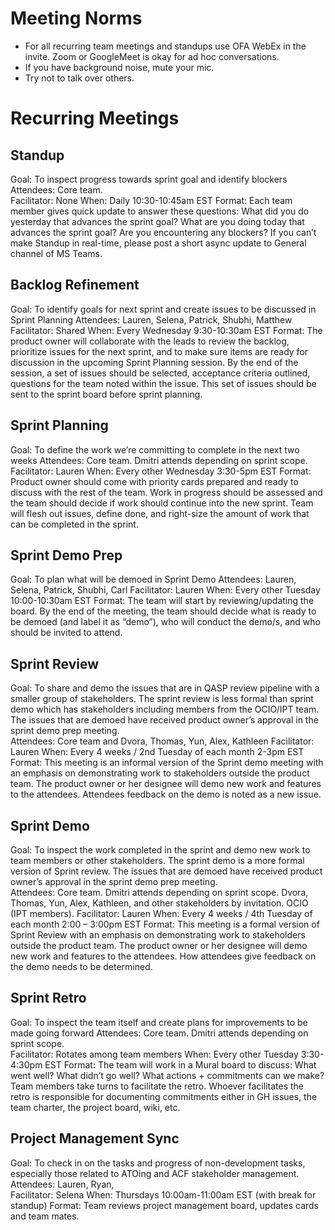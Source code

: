 # Meeting Norms 

- For all recurring team meetings and standups use OFA WebEx in the invite. Zoom or GoogleMeet is okay for ad hoc conversations. 
- If you have background noise, mute your mic. 
- Try not to talk over others.  

# Recurring Meetings 

## Standup 
Goal: To inspect progress towards sprint goal and identify blockers 
Attendees: Core team.  
Facilitator: None 
When: Daily 10:30-10:45am EST 
Format: Each team member gives quick update to answer these questions: What did you do yesterday that advances the sprint goal? What are you doing today that advances the sprint goal? Are you encountering any blockers? If you can’t make Standup in real-time, please post a short async update to General channel of MS Teams.  

## Backlog Refinement 
Goal: To identify goals for next sprint and create issues to be discussed in Sprint Planning 
Attendees:  Lauren, Selena, Patrick, Shubhi, Matthew 
Facilitator: Shared 
When: Every Wednesday 9:30-10:30am EST 
Format: The product owner will collaborate with the leads to review the backlog, prioritize issues for the next sprint, and to make sure items are ready for discussion in the upcoming Sprint Planning session. By the end of the session, a set of issues should be selected, acceptance criteria outlined, questions for the team noted within the issue. This set of issues should be sent to the sprint board before sprint planning.  
 

## Sprint Planning 
Goal: To define the work we’re committing to complete in the next two weeks 
Attendees: Core team. Dmitri attends depending on sprint scope. 
Facilitator: Lauren 
When: Every other Wednesday 3:30-5pm EST 
Format: Product owner should come with priority cards prepared and ready to discuss with the rest of the team. Work in progress should be assessed and the team should decide if work should continue into the new sprint. Team will flesh out issues, define done, and right-size the amount of work that can be completed in the sprint.  

## Sprint Demo Prep  
Goal: To plan what will be demoed in Sprint Demo 
Attendees: Lauren, Selena, Patrick, Shubhi, Carl 
Facilitator: Lauren 
When:  Every other Tuesday 10:00-10:30am EST 
Format: The team will start by reviewing/updating the board. By the end of the meeting, the team should decide what is ready to be demoed (and label it as “demo”), who will conduct the demo/s, and who should be invited to attend.  

## Sprint Review 
Goal: To share and demo the issues that are in QASP review pipeline with a smaller group of stakeholders. The sprint review is less formal than sprint demo which has stakeholders including members from the OCIO/IPT team. The issues that are demoed have received product owner’s approval in the sprint demo prep meeting.  
Attendees: Core team and Dvora, Thomas, Yun, Alex, Kathleen 
Facilitator: Lauren 
When: Every 4 weeks / 2nd Tuesday of each month 2-3pm EST 
Format: This meeting is an informal version of the Sprint demo meeting with an emphasis on demonstrating work to stakeholders outside the product team. The product owner or her designee will demo new work and features to the attendees. Attendees feedback on the demo is noted as a new issue. 

## Sprint Demo 
Goal: To inspect the work completed in the sprint and demo new work to team members or other stakeholders. The sprint demo is a more formal version of Sprint review. The issues that are demoed have received product owner’s approval in the sprint demo prep meeting.  
Attendees: Core team. Dmitri attends depending on sprint scope. Dvora, Thomas, Yun, Alex, Kathleen, and other stakeholders by invitation. OCIO (IPT members). 
Facilitator: Lauren 
When: Every 4 weeks / 4th Tuesday of each month 2:00 – 3:00pm EST 
Format: This meeting is a formal version of Sprint Review with an emphasis on demonstrating work to stakeholders outside the product team. The product owner or her designee will demo new work and features to the attendees. How attendees give feedback on the demo needs to be determined. 
 
## Sprint Retro 
Goal: To inspect the team itself and create plans for improvements to be made going forward 
Attendees: Core team. Dmitri attends depending on sprint scope.  
Facilitator: Rotates among team members 
When: Every other Tuesday 3:30-4:30pm EST 
Format: The team will work in a Mural board to discuss: What went well? What didn’t go well? What actions + commitments can we make? Team members take turns to facilitate the retro. Whoever facilitates the retro is responsible for documenting commitments either in GH issues, the team charter, the project board, wiki, etc.  

## Project Management Sync 
Goal: To check in on the tasks and progress of non-development tasks, especially those related to ATOing and ACF stakeholder management. 
Attendees: Lauren, Ryan,  
Facilitator: Selena 
When: Thursdays 10:00am-11:00am EST (with break for standup) 
Format: Team reviews project management board, updates cards and team mates. 
